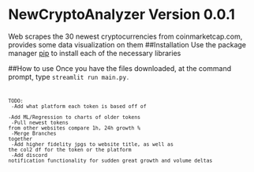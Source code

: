 # NewCryptoAnalyzer Version 0.0.1

Web scrapes the 30 newest cryptocurrencies from coinmarketcap.com, provides some data visualization on them
##Installation 
  Use the package manager [pip](https://pip.pypa.io/en/stable/) to install each of the necessary libraries

##How to use
  Once you have the files downloaded, at the command prompt, type <code>streamlit run main.py<code>.

TODO: <br />
  -Add what platform each token is based off of <br />
  -Add ML/Regression to charts of older tokens <br /> 
  -Pull newest tokens from other websites compare 1h, 24h growth % <br />
  -Merge Branches together <br />
  -Add higher fidelity jpgs to website title, as well as the col2 df for the token or the platform <br />
  -Add discord notification functionality for sudden great growth and volume deltas <br />
  


